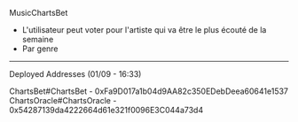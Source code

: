 MusicChartsBet

-   L'utilisateur peut voter pour l'artiste qui va être le plus écouté de la semaine
-   Par genre

---

Deployed Addresses (01/09 - 16:33)

ChartsBet#ChartsBet - 0xFa9D017a1b04d9AA82c350EDebDeea60641e1537
ChartsOracle#ChartsOracle - 0x54287139da4222664d61e321f0096E3C044a73d4
